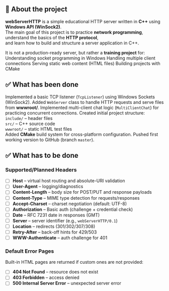 ## 📌 About the project
**webServerHTTP** is a simple educational HTTP server written in **C++** using **Windows API (WinSock2)**.  
The main goal of this project is to practice **network programming**, understand the basics of the **HTTP protocol**,  
and learn how to build and structure a server application in C++.

It is not a production-ready server, but rather a **training project** for:
  Understanding socket programming in Windows
  Handling multiple client connections
  Serving static web content (HTML files)
  Building projects with CMake

## ✅ What has been done
Implemented a basic TCP listener (`TcpListener`) using Windows Sockets (WinSock2).
Added `WebServer` class to handle HTTP requests and serve files from **wwwroot/**.
Implemented multi-client chat logic (`MultiClientChat`) for practicing concurrent connections.
Created initial project structure:
  `include/` – header files  
  `src/` – C++ source code  
  `wwwroot/` – static HTML test files  
Added **CMake** build system for cross-platform configuration.
Pushed first working version to GitHub (branch `master`).

## ✅ What has to be done
### Supported/Planned Headers
  - [ ] **Host** – virtual host routing and absolute-URI validation  
  - [ ] **User-Agent** – logging/diagnostics  
  - [ ] **Content-Length** – body size for POST/PUT and response payloads  
  - [ ] **Content-Type** – MIME type detection for requests/responses  
  - [ ] **Accept-Charset** – charset negotiation (default: UTF-8)  
  - [ ] **Authorization** – Basic auth (challenge + credential check)  
  - [ ] **Date** – RFC 7231 date in responses (GMT)  
  - [ ] **Server** – server identifier (e.g., `webServerHTTP/0.1`)  
  - [ ] **Location** – redirects (301/302/307/308)  
  - [ ] **Retry-After** – back-off hints for 429/503  
  - [ ] **WWW-Authenticate** – auth challenge for 401

### Default Error Pages
Built-in HTML pages are returned if custom ones are not provided:
  - [ ] **404 Not Found** – resource does not exist  
  - [ ] **403 Forbidden** – access denied  
  - [ ] **500 Internal Server Error** – unexpected server error
